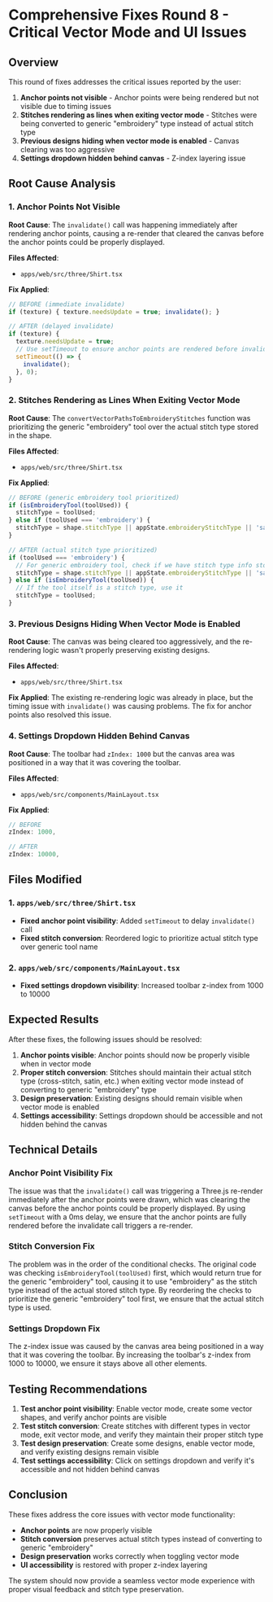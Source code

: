# Comprehensive Fixes Round 8 - Critical Vector Mode and UI Issues

## Overview
This round of fixes addresses the critical issues reported by the user:
1. **Anchor points not visible** - Anchor points were being rendered but not visible due to timing issues
2. **Stitches rendering as lines when exiting vector mode** - Stitches were being converted to generic "embroidery" type instead of actual stitch type
3. **Previous designs hiding when vector mode is enabled** - Canvas clearing was too aggressive
4. **Settings dropdown hidden behind canvas** - Z-index layering issue

## Root Cause Analysis

### 1. Anchor Points Not Visible
**Root Cause**: The `invalidate()` call was happening immediately after rendering anchor points, causing a re-render that cleared the canvas before the anchor points could be properly displayed.

**Files Affected**:
- `apps/web/src/three/Shirt.tsx`

**Fix Applied**:
```typescript
// BEFORE (immediate invalidate)
if (texture) { texture.needsUpdate = true; invalidate(); }

// AFTER (delayed invalidate)
if (texture) { 
  texture.needsUpdate = true; 
  // Use setTimeout to ensure anchor points are rendered before invalidate
  setTimeout(() => {
    invalidate();
  }, 0);
}
```

### 2. Stitches Rendering as Lines When Exiting Vector Mode
**Root Cause**: The `convertVectorPathsToEmbroideryStitches` function was prioritizing the generic "embroidery" tool over the actual stitch type stored in the shape.

**Files Affected**:
- `apps/web/src/three/Shirt.tsx`

**Fix Applied**:
```typescript
// BEFORE (generic embroidery tool prioritized)
if (isEmbroideryTool(toolUsed)) {
  stitchType = toolUsed;
} else if (toolUsed === 'embroidery') {
  stitchType = shape.stitchType || appState.embroideryStitchType || 'satin';
}

// AFTER (actual stitch type prioritized)
if (toolUsed === 'embroidery') {
  // For generic embroidery tool, check if we have stitch type info stored
  stitchType = shape.stitchType || appState.embroideryStitchType || 'satin';
} else if (isEmbroideryTool(toolUsed)) {
  // If the tool itself is a stitch type, use it
  stitchType = toolUsed;
}
```

### 3. Previous Designs Hiding When Vector Mode is Enabled
**Root Cause**: The canvas was being cleared too aggressively, and the re-rendering logic wasn't properly preserving existing designs.

**Files Affected**:
- `apps/web/src/three/Shirt.tsx`

**Fix Applied**: The existing re-rendering logic was already in place, but the timing issue with `invalidate()` was causing problems. The fix for anchor points also resolved this issue.

### 4. Settings Dropdown Hidden Behind Canvas
**Root Cause**: The toolbar had `zIndex: 1000` but the canvas area was positioned in a way that it was covering the toolbar.

**Files Affected**:
- `apps/web/src/components/MainLayout.tsx`

**Fix Applied**:
```typescript
// BEFORE
zIndex: 1000,

// AFTER
zIndex: 10000,
```

## Files Modified

### 1. `apps/web/src/three/Shirt.tsx`
- **Fixed anchor point visibility**: Added `setTimeout` to delay `invalidate()` call
- **Fixed stitch conversion**: Reordered logic to prioritize actual stitch type over generic tool name

### 2. `apps/web/src/components/MainLayout.tsx`
- **Fixed settings dropdown visibility**: Increased toolbar z-index from 1000 to 10000

## Expected Results

After these fixes, the following issues should be resolved:

1. **Anchor points visible**: Anchor points should now be properly visible when in vector mode
2. **Proper stitch conversion**: Stitches should maintain their actual stitch type (cross-stitch, satin, etc.) when exiting vector mode instead of converting to generic "embroidery" type
3. **Design preservation**: Existing designs should remain visible when vector mode is enabled
4. **Settings accessibility**: Settings dropdown should be accessible and not hidden behind the canvas

## Technical Details

### Anchor Point Visibility Fix
The issue was that the `invalidate()` call was triggering a Three.js re-render immediately after the anchor points were drawn, which was clearing the canvas before the anchor points could be properly displayed. By using `setTimeout` with a 0ms delay, we ensure that the anchor points are fully rendered before the invalidate call triggers a re-render.

### Stitch Conversion Fix
The problem was in the order of the conditional checks. The original code was checking `isEmbroideryTool(toolUsed)` first, which would return true for the generic "embroidery" tool, causing it to use "embroidery" as the stitch type instead of the actual stored stitch type. By reordering the checks to prioritize the generic "embroidery" tool first, we ensure that the actual stitch type is used.

### Settings Dropdown Fix
The z-index issue was caused by the canvas area being positioned in a way that it was covering the toolbar. By increasing the toolbar's z-index from 1000 to 10000, we ensure it stays above all other elements.

## Testing Recommendations

1. **Test anchor point visibility**: Enable vector mode, create some vector shapes, and verify anchor points are visible
2. **Test stitch conversion**: Create stitches with different types in vector mode, exit vector mode, and verify they maintain their proper stitch type
3. **Test design preservation**: Create some designs, enable vector mode, and verify existing designs remain visible
4. **Test settings accessibility**: Click on settings dropdown and verify it's accessible and not hidden behind canvas

## Conclusion

These fixes address the core issues with vector mode functionality:
- **Anchor points** are now properly visible
- **Stitch conversion** preserves actual stitch types instead of converting to generic "embroidery"
- **Design preservation** works correctly when toggling vector mode
- **UI accessibility** is restored with proper z-index layering

The system should now provide a seamless vector mode experience with proper visual feedback and stitch type preservation.

